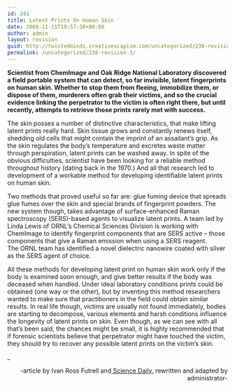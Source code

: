 ```yaml
---
id: 241
title: Latent Prints On Human Skin
date: 2008-11-11T19:57:30+00:00
author: admin
layout: revision
guid: http://twistedminds.creativescapism.com/uncategorized/238-revision-3/
permalink: /uncategorized/238-revision-3/
---
```

<p class="dropcap-first">
  <strong>Scientist from ChemImage and Oak Ridge National Laboratory discovered a field portable system that can detect, so far invisible, latent fingerprints on human skin. Whether to stop them from fleeing, immobilize them, or dispose of them, murderers often grab their victims, and so the crucial evidence linking the perpetrator to the victim is often right there, but until recently, attempts to retrieve those prints rarely met with success.</strong>
</p>

The skin posses a number of distinctive characteristics, that make lifting latent prints really hard. Skin tissue grows and constantly renews itself, shedding old cells that might contain the imprint of an assailant&#8217;s grip. As the skin regulates the body&#8217;s temperature and excretes waste matter through perspiration, latent prints can be washed away. In spite of the obvious difficulties, scientist have been looking for a reliable method throughout history (dating back in the 1970.) And all that research led to development of a workable method for developing identifiable latent prints on human skin.

Two methods that proved useful so far are: glue fuming device that spreads glue fumes over the skin and special brands of fingerprint powders. The new system though, takes advantage of surface-enhanced Raman spectroscopy (SERS)-based agents to visualize latent prints. A team led by Linda Lewis of ORNL&#8217;s Chemical Sciences Division is working with ChemImage to identify fingerprint components that are SERS active &#8211; those components that give a Raman emission when using a SERS reagent.  
The ORNL team has identified a novel dielectric nanowire coated with silver as the SERS agent of choice.

All these methods for developing latent print on human skin work only if the body is examined soon enough, and give better results if the body was deceased when handled. Under ideal laboratory conditions prints could be obtained (one way or the other), but by inventing this method researchers wanted to make sure that practitioners in the field could obtain similar results. In real life though, victims are usually not found immediately, bodies are starting to decompose, various elements and harsh conditions influence the longevity of latent prints on skin. Even though, as we can see with all that&#8217;s been said, the chances might be small, it is highly recommended that if forensic scientists believe that perpetrator might have touched the victim, they should try to recover any possible latent prints on the victim&#8217;s skin.

_</p> 

<p style="text-align: right;">
  -article by Ivan Ross Futrell and<a href="http://www.sciencedaily.com" title="science daily"> Science Daily</a>, rewritten and adapted by administrator-
</p>

</em>
